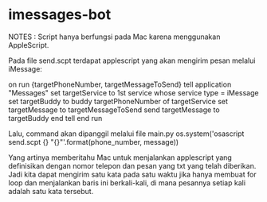 # imessages-bot
NOTES : Script hanya berfungsi pada Mac karena menggunakan AppleScript.

Pada file send.scpt terdapat applescript yang akan mengirim pesan melalui iMessage:

on run {targetPhoneNumber, targetMessageToSend}
    tell application "Messages"
        set targetService to 1st service whose service type = iMessage
        set targetBuddy to buddy targetPhoneNumber of targetService
        set targetMessage to targetMessageToSend
        send targetMessage to targetBuddy
    end tell
end run

Lalu, command akan dipanggil melalui file main.py 
os.system('osascript send.scpt {} "{}"'.format(phone_number, message))

Yang artinya memberitahu Mac untuk menjalankan applescript yang definisikan dengan nomor telepon dan pesan yang txt yang telah diberikan. 
Jadi kita dapat mengirim satu kata pada satu waktu jika hanya membuat for loop dan menjalankan baris ini berkali-kali, 
di mana pesannya setiap kali adalah satu kata tersebut.
